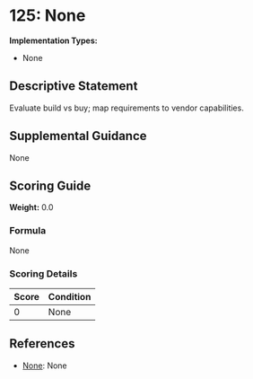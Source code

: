 # 125: None

**Implementation Types:**
- None

## Descriptive Statement

Evaluate build vs buy; map requirements to vendor capabilities.

## Supplemental Guidance

None

## Scoring Guide

**Weight:** 0.0

### Formula

None

### Scoring Details

| Score | Condition |
| ----- | --------- |
| 0 | None |

## References

- [None](None): None

